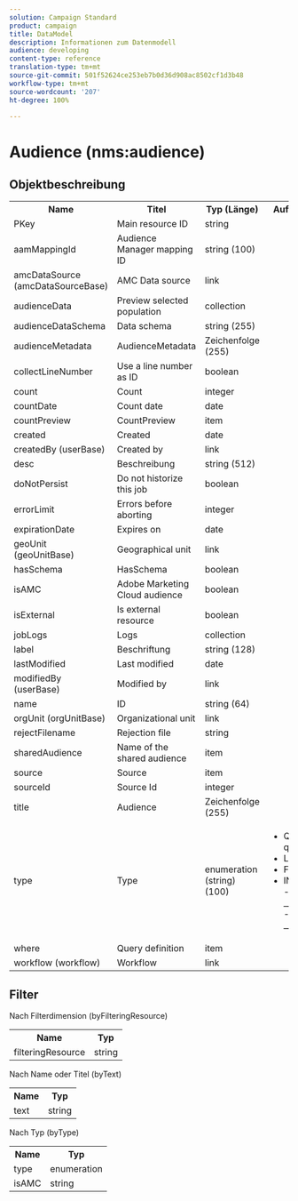 ```yaml
---
solution: Campaign Standard
product: campaign
title: DataModel
description: Informationen zum Datenmodell
audience: developing
content-type: reference
translation-type: tm+mt
source-git-commit: 501f52624ce253eb7b0d36d908ac8502cf1d3b48
workflow-type: tm+mt
source-wordcount: '207'
ht-degree: 100%

---
```



# Audience (nms:audience)

## Objektbeschreibung

<table>
               <tr>
                  <th>Name</th>
                  <th>Titel</th>
                  <th>Typ (Länge)</th>
                  <th>Auflistungswerte</th>
               </tr>
               <tr>
                  <td>PKey</td>
                  <td>Main resource ID</td>
                  <td>string </td>
                  <td> </td>
               </tr>
               <tr>
                  <td>aamMappingId</td>
                  <td>Audience Manager mapping ID</td>
                  <td>string (100)</td>
                  <td> </td>
               </tr>
               <tr>
                  <td>amcDataSource (amcDataSourceBase)</td>
                  <td>AMC Data source</td>
                  <td>link </td>
                  <td> </td>
               </tr>
               <tr>
                  <td>audienceData</td>
                  <td>Preview selected population</td>
                  <td>collection </td>
                  <td> </td>
               </tr>
               <tr>
                  <td>audienceDataSchema</td>
                  <td>Data schema</td>
                  <td>string (255)</td>
                  <td> </td>
               </tr>
               <tr>
                  <td>audienceMetadata</td>
                  <td>AudienceMetadata</td>
                  <td>Zeichenfolge (255)</td>
                  <td> </td>
               </tr>
               <tr>
                  <td>collectLineNumber</td>
                  <td>Use a line number as ID</td>
                  <td>boolean </td>
                  <td> </td>
               </tr>
               <tr>
                  <td>count</td>
                  <td>Count</td>
                  <td>integer </td>
                  <td> </td>
               </tr>
               <tr>
                  <td>countDate</td>
                  <td>Count date</td>
                  <td>date </td>
                  <td> </td>
               </tr>
               <tr>
                  <td>countPreview</td>
                  <td>CountPreview</td>
                  <td>item </td>
                  <td> </td>
               </tr>
               <tr>
                  <td>created</td>
                  <td>Created</td>
                  <td>date </td>
                  <td> </td>
               </tr>
               <tr>
                  <td>createdBy (userBase)</td>
                  <td>Created by</td>
                  <td>link </td>
                  <td> </td>
               </tr>
               <tr>
                  <td>desc</td>
                  <td>Beschreibung </td>
                  <td>string (512)</td>
                  <td> </td>
               </tr>
               <tr>
                  <td>doNotPersist</td>
                  <td>Do not historize this job</td>
                  <td>boolean </td>
                  <td> </td>
               </tr>
               <tr>
                  <td>errorLimit</td>
                  <td>Errors before aborting</td>
                  <td>integer </td>
                  <td> </td>
               </tr>
               <tr>
                  <td>expirationDate</td>
                  <td>Expires on</td>
                  <td>date </td>
                  <td> </td>
               </tr>
               <tr>
                  <td>geoUnit (geoUnitBase)</td>
                  <td>Geographical unit</td>
                  <td>link </td>
                  <td> </td>
               </tr>
               <tr>
                  <td>hasSchema</td>
                  <td>HasSchema</td>
                  <td>boolean </td>
                  <td> </td>
               </tr>
               <tr>
                  <td>isAMC</td>
                  <td>Adobe Marketing Cloud audience</td>
                  <td>boolean </td>
                  <td> </td>
               </tr>
               <tr>
                  <td>isExternal</td>
                  <td>Is external resource</td>
                  <td>boolean </td>
                  <td> </td>
               </tr>
               <tr>
                  <td>jobLogs</td>
                  <td>Logs</td>
                  <td>collection </td>
                  <td> </td>
               </tr>
               <tr>
                  <td>label</td>
                  <td>Beschriftung</td>
                  <td>string (128)</td>
                  <td> </td>
               </tr>
               <tr>
                  <td>lastModified</td>
                  <td>Last modified</td>
                  <td>date </td>
                  <td> </td>
               </tr>
               <tr>
                  <td>modifiedBy (userBase)</td>
                  <td>Modified by</td>
                  <td>link </td>
                  <td> </td>
               </tr>
               <tr>
                  <td>name</td>
                  <td>ID</td>
                  <td>string (64)</td>
                  <td> </td>
               </tr>
               <tr>
                  <td>orgUnit (orgUnitBase)</td>
                  <td>Organizational unit</td>
                  <td>link </td>
                  <td> </td>
               </tr>
               <tr>
                  <td>rejectFilename</td>
                  <td>Rejection file</td>
                  <td>string </td>
                  <td> </td>
               </tr>
               <tr>
                  <td>sharedAudience</td>
                  <td>Name of the shared audience</td>
                  <td>item </td>
                  <td> </td>
               </tr>
               <tr>
                  <td>source</td>
                  <td>Source</td>
                  <td>item </td>
                  <td> </td>
               </tr>
               <tr>
                  <td>sourceId</td>
                  <td>Source Id</td>
                  <td>integer </td>
                  <td> </td>
               </tr>
               <tr>
                  <td>title</td>
                  <td>Audience</td>
                  <td>Zeichenfolge (255)</td>
                  <td> </td>
               </tr>
               <tr>
                  <td>type</td>
                  <td>Type</td>
                  <td>enumeration (string) (100)</td>
                  <td>
                     <ul>
                        <li>Query - query - query</li>
                        <li>List - list - list</li>
                        <li>File - file - file</li>
                        <li>INVALID VALUE - __Invalid_value__ - __Invalid_value__</li>
                     </ul>
                  </td>
               </tr>
               <tr>
                  <td>where</td>
                  <td>Query definition</td>
                  <td>item </td>
                  <td> </td>
               </tr>
               <tr>
                  <td>workflow (workflow)</td>
                  <td>Workflow</td>
                  <td>link </td>
                  <td> </td>
               </tr>
            </table>

## Filter

Nach Filterdimension (byFilteringResource)

<table>
    <tr>
    <th>Name</th>
    <th>Typ</th>
    </tr>
    <tr>
    <td>filteringResource</td>
    <td>string</td>
    </tr>
</table>

Nach Name oder Titel (byText)

<table>
    <tr>
    <th>Name</th>
    <th>Typ</th>
    </tr>
    <tr>
    <td>text</td>
    <td>string</td>
    </tr>
</table>

Nach Typ (byType)

<table>
    <tr>
    <th>Name</th>
    <th>Typ</th>
    </tr>
    <tr>
    <td>type</td>
    <td>enumeration</td>
    </tr>
    <tr>
    <td>isAMC</td>
    <td>string</td>
    </tr>
</table>